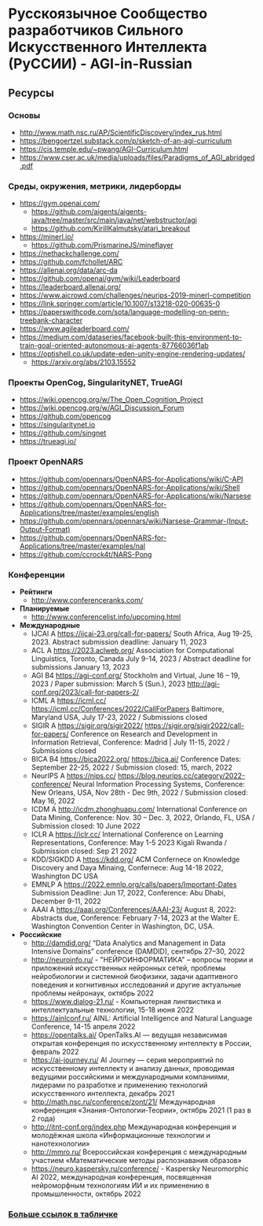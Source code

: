 # Русскоязычное Cообщество разработчиков Сильного Искусственного Интеллекта (РуССИИ) - AGI-in-Russian    

## Ресурсы

### Основы

- http://www.math.nsc.ru/AP/ScientificDiscovery/index_rus.html
- https://bengoertzel.substack.com/p/sketch-of-an-agi-curriculum
- https://cis.temple.edu/~pwang/AGI-Curriculum.html
- https://www.cser.ac.uk/media/uploads/files/Paradigms_of_AGI_abridged.pdf

### Среды, окружения, метрики, лидерборды

- https://gym.openai.com/
  - https://github.com/aigents/aigents-java/tree/master/src/main/java/net/webstructor/agi
  - https://github.com/KirillKalmutsky/atari_breakout
- https://minerl.io/
  - https://github.com/PrismarineJS/mineflayer
- https://nethackchallenge.com/
- https://github.com/fchollet/ARC
- https://allenai.org/data/arc-da
- https://github.com/openai/gym/wiki/Leaderboard
- https://leaderboard.allenai.org/
- https://www.aicrowd.com/challenges/neurips-2019-minerl-competition
- https://link.springer.com/article/10.1007/s13218-020-00635-0
- https://paperswithcode.com/sota/language-modelling-on-penn-treebank-character
- https://www.agileaderboard.com/
- https://medium.com/dataseries/facebook-built-this-environment-to-train-goal-oriented-autonomous-ai-agents-87766036f1ab
- https://optishell.co.uk/update-eden-unity-engine-rendering-updates/
  - https://arxiv.org/abs/2103.15552

### Проекты OpenCog, SingularityNET, TrueAGI

- https://wiki.opencog.org/w/The_Open_Cognition_Project
- https://wiki.opencog.org/w/AGI_Discussion_Forum
- https://github.com/opencog
- https://singularitynet.io
- https://github.com/singnet
- https://trueagi.io/

### Проект OpenNARS

- https://github.com/opennars/OpenNARS-for-Applications/wiki/C-API
- https://github.com/opennars/OpenNARS-for-Applications/wiki/Shell
- https://github.com/opennars/OpenNARS-for-Applications/wiki/Narsese
- https://github.com/opennars/OpenNARS-for-Applications/tree/master/examples/english
- https://github.com/opennars/opennars/wiki/Narsese-Grammar-(Input-Output-Format)
- https://github.com/opennars/OpenNARS-for-Applications/tree/master/examples/nal
- https://github.com/ccrock4t/NARS-Pong

### Конференции

- **Рейтинги**
  - http://www.conferenceranks.com/
- **Планируемые**
  - http://www.conferencelist.info/upcoming.html  
- **Международные**			
  - IJCAI A	https://ijcai-23.org/call-for-papers/	South Africa, Aug 19-25, 2023. Abstract submission deadline: January 11, 2023
  - ACL A	https://2023.aclweb.org/  Association for Computational Linguistics, Toronto, Canada July 9-14, 2023 / Abstract deadline for submissions	January 13, 2023
  - AGI B4	https://agi-conf.org/	Stockholm and Virtual, June 16 – 19, 2023 / Paper submission: March 5 (Sun.), 2023 http://agi-conf.org/2023/call-for-papers-2/	
  - ICML A	https://icml.cc/ https://icml.cc/Conferences/2022/CallForPapers Baltimore, Maryland USA, July 17-23, 2022 / Submissions closed 			
  - SIGIR A	https://sigir.org/sigir2022/	https://sigir.org/sigir2022/call-for-papers/ Conference on Research and Development in Information Retrieval, Conference: Madrid | July 11-15, 2022 / Submissions closed
  - BICA B4	https://bica2022.org/	https://bica.ai/ Conference Dates: September 22-25, 2022 / Submission closed: 15, march, 2022
  - NeurIPS A	https://nips.cc/	https://blog.neurips.cc/category/2022-conference/	Neural Information Processing Systems, Conference: New Orleans, USA, Nov 28th - Dec 9th, 2022 / Submission closed: May 16, 2022
  - ICDM A http://icdm.zhonghuapu.com/ International Conference on Data Mining, Conference: Nov. 30 – Dec. 3, 2022, Orlando, FL, USA / Submission closed: 10 June 2022
  - ICLR A https://iclr.cc/ International Conference on Learning Representations, Conference: May 1-5 2023 Kigali Rwanda / Submission closed: Sep 21 2022
  - KDD/SIGKDD A https://kdd.org/ ACM Confernece on Knowledge Discovery and Daya Minaing, Confernece: Aug 14-18 2022, Washington DC USA
  - EMNLP A https://2022.emnlp.org/calls/papers/Important-Dates	Submission Deadline: Jun 17, 2022, Conference: Abu Dhabi, December 9-11, 2022
  - AAAI A https://aaai.org/Conferences/AAAI-23/ August 8, 2022: Abstracts due, Conference: February 7-14, 2023 at the Walter E. Washington Convention Center in Washington, DC, USA.
- **Российские**
  - http://damdid.org/ “Data Analytics and Management in Data Intensive Domains” conference (DAMDID), сентябрь 27–30, 2022
  - http://neuroinfo.ru/ - "НЕЙРОИНФОРМАТИКА" – вопросы теории и приложений искусственных нейронных сетей, проблемы нейробиологии и системной биофизики, задачи адаптивного поведения и когнитивных исследований и другие актуальные проблемы нейронаук, октябрь 2022 
  - https://www.dialog-21.ru/ - Компьютерная лингвистика и интеллектуальные технологии, 15-18 июня 2022
  - https://ainlconf.ru/ AINL: Artificial Intelligence and Natural Language Conference, 14-15 апреля 2022
  - https://opentalks.ai/ OpenTalks.AI — ведущая независимая открытая конференция по искусственному интеллекту в России, февраль 2022
  - https://ai-journey.ru/ AI Journey — серия мероприятий по искусственному интеллекту и анализу данных, проводимая ведущими российскими и международными компаниями, лидерами по разработке и применению технологий искусственного интеллекта, декабрь 2021
  - http://math.nsc.ru/conference/zont/21/ Международная конференция «Знания-Онтологии-Теории», октябрь 2021 (1 раз в 2 года) 
  - http://itnt-conf.org/index.php Международная конференция и молодёжная школа «Информационные технологии и нанотехнологии»
  - http://mmro.ru/ Всероссийская конференция с международным участием «Математические методы распознавания образов»
  - https://neuro.kaspersky.ru/conference/ - Kaspersky Neuromorphic AI 2022, международная конференция, посвященная нейроморфным технологиям ИИ и их применению в промышленности, октябрь 2022

### [Больше ссылок в табличке](https://docs.google.com/spreadsheets/d/1Ilm3hu9aewpQc-Mjl8xChjkKXr21gnh0aQ74EnhygX4/edit#gid=1528578624)
<br>
<br>
